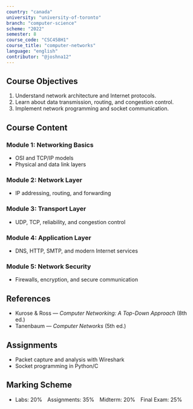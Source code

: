 ```yaml
---
country: "canada"
university: "university-of-toronto"
branch: "computer-science"
scheme: "2022"
semester: 8
course_code: "CSC458H1"
course_title: "computer-networks"
language: "english"
contributor: "@joshna12"
---
```


## Course Objectives

1. Understand network architecture and Internet protocols.
2. Learn about data transmission, routing, and congestion control.
3. Implement network programming and socket communication.

## Course Content

### Module 1: Networking Basics

- OSI and TCP/IP models
- Physical and data link layers

### Module 2: Network Layer

- IP addressing, routing, and forwarding

### Module 3: Transport Layer

- UDP, TCP, reliability, and congestion control

### Module 4: Application Layer

- DNS, HTTP, SMTP, and modern Internet services

### Module 5: Network Security

- Firewalls, encryption, and secure communication

## References

- Kurose & Ross — _Computer Networking: A Top-Down Approach_ (8th ed.)
- Tanenbaum — _Computer Networks_ (5th ed.)

## Assignments

- Packet capture and analysis with Wireshark
- Socket programming in Python/C

## Marking Scheme

- Labs: 20% Assignments: 35% Midterm: 20% Final Exam: 25%
